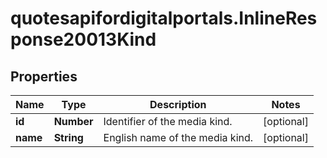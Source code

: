 # quotesapifordigitalportals.InlineResponse20013Kind

## Properties

Name | Type | Description | Notes
------------ | ------------- | ------------- | -------------
**id** | **Number** | Identifier of the media kind. | [optional] 
**name** | **String** | English name of the media kind. | [optional] 


